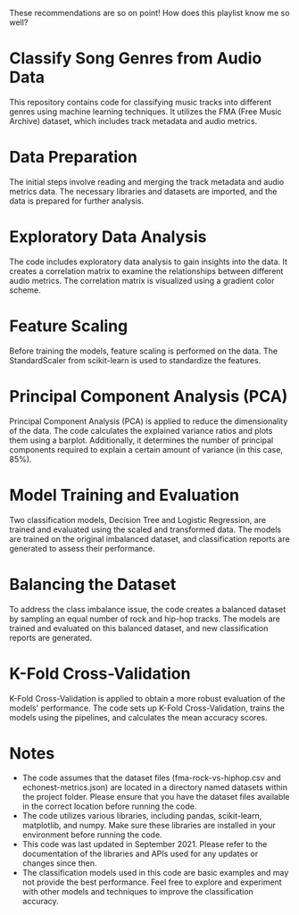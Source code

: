 



These recommendations are so on point! How does this playlist know me so well?

# Classify Song Genres from Audio Data

This repository contains code for classifying music tracks into different genres using machine learning techniques. It utilizes the FMA (Free Music Archive) dataset, which includes track metadata and audio metrics.

# Data Preparation
The initial steps involve reading and merging the track metadata and audio metrics data. The necessary libraries and datasets are imported, and the data is prepared for further analysis.

# Exploratory Data Analysis
The code includes exploratory data analysis to gain insights into the data. It creates a correlation matrix to examine the relationships between different audio metrics. The correlation matrix is visualized using a gradient color scheme.

# Feature Scaling
Before training the models, feature scaling is performed on the data. The StandardScaler from scikit-learn is used to standardize the features.

# Principal Component Analysis (PCA)
Principal Component Analysis (PCA) is applied to reduce the dimensionality of the data. The code calculates the explained variance ratios and plots them using a barplot. Additionally, it determines the number of principal components required to explain a certain amount of variance (in this case, 85%).

# Model Training and Evaluation
Two classification models, Decision Tree and Logistic Regression, are trained and evaluated using the scaled and transformed data. The models are trained on the original imbalanced dataset, and classification reports are generated to assess their performance.

# Balancing the Dataset
To address the class imbalance issue, the code creates a balanced dataset by sampling an equal number of rock and hip-hop tracks. The models are trained and evaluated on this balanced dataset, and new classification reports are generated.

# K-Fold Cross-Validation
K-Fold Cross-Validation is applied to obtain a more robust evaluation of the models' performance. The code sets up K-Fold Cross-Validation, trains the models using the pipelines, and calculates the mean accuracy scores.

# Notes
- The code assumes that the dataset files (fma-rock-vs-hiphop.csv and echonest-metrics.json) are located in a directory named datasets within the project folder. Please ensure that you have the dataset files available in the correct location before running the code.
- The code utilizes various libraries, including pandas, scikit-learn, matplotlib, and numpy. Make sure these libraries are installed in your environment before running the code.
- This code was last updated in September 2021. Please refer to the documentation of the libraries and APIs used for any updates or changes since then.
- The classification models used in this code are basic examples and may not provide the best performance. Feel free to explore and experiment with other models and techniques to improve the classification accuracy.
